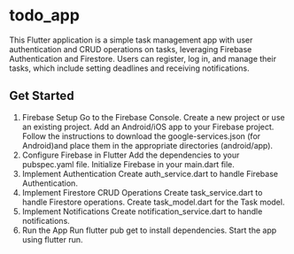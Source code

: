 # todo_app
 This Flutter application is a simple task management app with user authentication and CRUD operations on tasks, leveraging Firebase Authentication and Firestore. Users can register, log in, and manage their tasks, which include setting deadlines and receiving notifications.

## Get Started
1. Firebase Setup
   Go to the Firebase Console.
   Create a new project or use an existing project.
   Add an Android/iOS app to your Firebase project.
   Follow the instructions to download the google-services.json (for Android)and place them in the appropriate directories (android/app).
2. Configure Firebase in Flutter
   Add the dependencies to your pubspec.yaml file.
   Initialize Firebase in your main.dart file.
3.  Implement Authentication
    Create auth_service.dart to handle Firebase Authentication.
4. Implement Firestore CRUD Operations
   Create task_service.dart to handle Firestore operations.
   Create task_model.dart for the Task model.
5. Implement Notifications
   Create notification_service.dart to handle notifications.
6. Run the App
   Run flutter pub get to install dependencies.
   Start the app using flutter run.